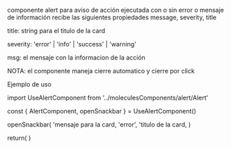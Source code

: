 componente alert para aviso de acción ejecutada con o sin error o mensaje de información
recibe las siguientes propiedades
message, severity, title

title: string para el titulo de la card

severity: 'error' | 'info' | 'success' | 'warning'

msg: el mensaje con la informacion de la acción

NOTA: el componente maneja cierre automatico y cierre por click

Ejemplo de uso

import UseAlertComponent from '../moleculesComponents/alert/Alert'

const { AlertComponent, openSnackbar } = UseAlertComponent()

openSnackbar(
'mensaje para la card,
'error',
'titulo de la card,
)

return(
  <AlertComponent />
)
